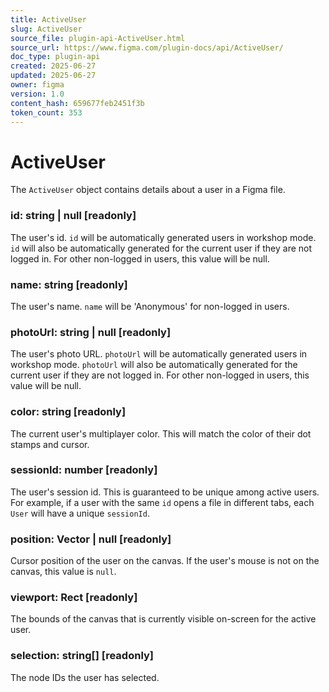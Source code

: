 ```yaml
---
title: ActiveUser
slug: ActiveUser
source_file: plugin-api-ActiveUser.html
source_url: https://www.figma.com/plugin-docs/api/ActiveUser/
doc_type: plugin-api
created: 2025-06-27
updated: 2025-06-27
owner: figma
version: 1.0
content_hash: 659677feb2451f3b
token_count: 353
---
```

# ActiveUser

The `ActiveUser` object contains details about a user in a Figma file.

### id: string | null [readonly]

The user's id. `id` will be automatically generated users in workshop mode.
`id` will also be automatically generated for the current user if they are not logged in.
For other non-logged in users, this value will be null.

### name: string [readonly]

The user's name. `name` will be 'Anonymous' for non-logged in users.

### photoUrl: string | null [readonly]

The user's photo URL. `photoUrl` will be automatically generated users in workshop mode.
`photoUrl` will also be automatically generated for the current user if they are not logged in.
For other non-logged in users, this value will be null.

### color: string [readonly]

The current user's multiplayer color. This will match the color of their dot stamps and cursor.

### sessionId: number [readonly]

The user's session id. This is guaranteed to be unique among active users.
For example, if a user with the same `id` opens a file in different tabs,
each `User` will have a unique `sessionId`.

### position: Vector | null [readonly]

Cursor position of the user on the canvas. If the user's mouse is not on the canvas, this value is `null`.

### viewport: Rect [readonly]

The bounds of the canvas that is currently visible on-screen for the active user.

### selection: string[] [readonly]

The node IDs the user has selected.